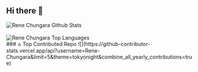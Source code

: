## Hi there 👋

<!--
**Rene-Chungara/Rene-Chungara** is a ✨ _special_ ✨ repository because its `README.md` (this file) appears on your GitHub profile.

Here are some ideas to get you started:

- 🔭 I’m currently working on ...
- 🌱 I’m currently learning ...
- 👯 I’m looking to collaborate on ...
- 🤔 I’m looking for help with ...
- 💬 Ask me about ...
- 📫 How to reach me: ...
- 😄 Pronouns: ...
- ⚡ Fun fact: ...
-->
<img align="center" src="https://github-readme-stats.vercel.app/api?username=Rene-Chungara&include_all_commits=true&count_private=true&show_icons=true&line_height=30&title_color=CDB4DB&icon_color=CDB4DB&text_color=D3D3D3&bg_color=0A0A0A" alt="Rene Chungara Github Stats">
<br />
<br />
<img src="https://github-readme-stats.vercel.app/api/top-langs/?username=Rene-Chungara&layout=compact&theme=dark&bg_color=0A0A0A" alt="Rene Chungara Top Languages"/>
<br />
### 🔝 Top Contributed Repo
![](https://github-contributor-stats.vercel.app/api?username=Rene-Chungara&limit=5&theme=tokyonight&combine_all_yearly_contributions=true)
